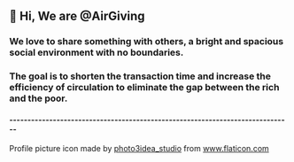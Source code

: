 ## 👋 Hi, We are @AirGiving

### We love to share something with others, a bright and spacious social environment with no boundaries.
### The goal is to shorten the transaction time and increase the efficiency of circulation to eliminate the gap between the rich and the poor.

#### ------------------------------------------------------------------------------
Profile picture icon made by <a href="" title="photo3idea_studio">photo3idea_studio</a> from <a href="https://www.flaticon.com/" title="Flaticon">www.flaticon.com</a>
<!---
AirGiving/AirGiving is a ✨ special ✨ repository because its `README.md` (this file) appears on your GitHub profile.
You can click the Preview link to take a look at your changes.
--->
